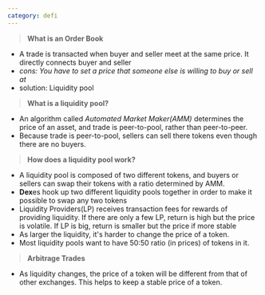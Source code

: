 ```yaml
---
category: defi
---
```


> **What is an Order Book**

- A trade is transacted when buyer and seller meet at the same price. It directly connects buyer and seller
- _cons: You have to set a price that someone else is willing to buy or sell at_
- solution: Liquidity pool

> **What is a liquidity pool?**

- An algorithm called _Automated Market Maker(AMM)_ determines the price of an asset, and trade is peer-to-pool, rather than peer-to-peer.
- Because trade is peer-to-pool, sellers can sell there tokens even though there are no buyers.

> **How does a liquidity pool work?**

- A liquidity pool is composed of two different tokens, and buyers or sellers can swap their tokens with a ratio determined by AMM.
- **Dex**es hook up two different liquidity pools together in order to make it possible to swap any two tokens
- Liquidity Providers(LP) receives transaction fees for rewards of providing liquidity. If there are only a few LP, return is high but the price is volatile. If LP is big, return is smaller but the price if more stable
- As larger the liquidity, it's harder to change the price of a token.
- Most liquidity pools want to have 50:50 ratio (in prices) of tokens in it.

> **Arbitrage Trades**

- As liquidity changes, the price of a token will be different from that of other exchanges. This helps to keep a stable price of a token.
